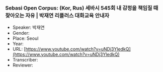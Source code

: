 ### Sebasi Open Corpus: (Kor, Rus) 세바시 545회 내 감정을 책임질 때 찾아오는 자유 | 박재연 리플러스 대화교육 안내자

- Speaker: 박재연
- Gender: 
- Place: Seoul
- Year: 
- URL: [https://www.youtube.com/watch?v=uNDj3YledkQ](https://www.youtube.com/watch?v=uNDj3YledkQ)
- Transcriber: 
- Reviewer: 


